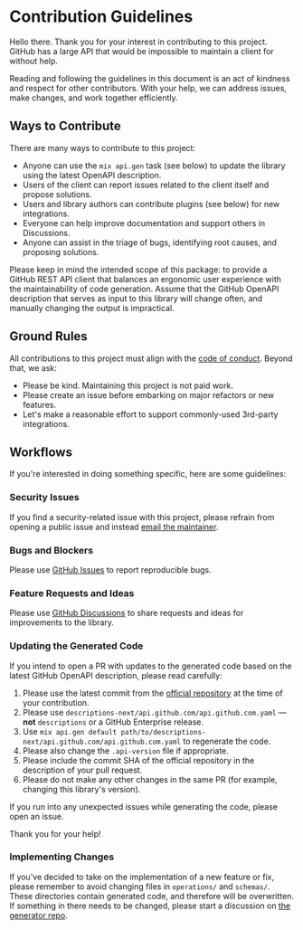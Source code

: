 # Contribution Guidelines

Hello there.
Thank you for your interest in contributing to this project.
GitHub has a large API that would be impossible to maintain a client for without help.

Reading and following the guidelines in this document is an act of kindness and respect for other contributors.
With your help, we can address issues, make changes, and work together efficiently.

## Ways to Contribute

There are many ways to contribute to this project:

* Anyone can use the `mix api.gen` task (see below) to update the library using the latest OpenAPI description.
* Users of the client can report issues related to the client itself and propose solutions.
* Users and library authors can contribute plugins (see below) for new integrations.
* Everyone can help improve documentation and support others in Discussions.
* Anyone can assist in the triage of bugs, identifying root causes, and proposing solutions.

Please keep in mind the intended scope of this package: to provide a GitHub REST API client that balances an ergonomic user experience with the maintainability of code generation.
Assume that the GitHub OpenAPI description that serves as input to this library will change often, and manually changing the output is impractical.

## Ground Rules

All contributions to this project must align with the [code of conduct](CODE_OF_CONDUCT.md).
Beyond that, we ask:

* Please be kind. Maintaining this project is not paid work.
* Please create an issue before embarking on major refactors or new features.
* Let's make a reasonable effort to support commonly-used 3rd-party integrations.

## Workflows

If you're interested in doing something specific, here are some guidelines:

### Security Issues

If you find a security-related issue with this project, please refrain from opening a public issue and instead [email the maintainer](mailto:public@aj-foster.com).

### Bugs and Blockers

Please use [GitHub Issues](https://github.com/aj-foster/open-api-github/issues) to report reproducible bugs.

### Feature Requests and Ideas

Please use [GitHub Discussions](https://github.com/aj-foster/open-api-github/discussions) to share requests and ideas for improvements to the library.

### Updating the Generated Code

If you intend to open a PR with updates to the generated code based on the latest GitHub OpenAPI description, please read carefully:

1. Please use the latest commit from the [official repository](https://github.com/github/rest-api-description) at the time of your contribution.
2. Please use `descriptions-next/api.github.com/api.github.com.yaml` — **not** `descriptions` or a GitHub Enterprise release.
3. Use `mix api.gen default path/to/descriptions-next/api.github.com/api.github.com.yaml` to regenerate the code.
4. Please also change the `.api-version` file if appropriate.
5. Please include the commit SHA of the official repository in the description of your pull request.
6. Please do not make any other changes in the same PR (for example, changing this library's version).

If you run into any unexpected issues while generating the code, please open an issue.

Thank you for your help!

### Implementing Changes

If you've decided to take on the implementation of a new feature or fix, please remember to avoid changing files in `operations/` and `schemas/`.
These directories contain generated code, and therefore will be overwritten.
If something in there needs to be changed, please start a discussion on [the generator repo](https://github.com/aj-foster/open-api-generator).

